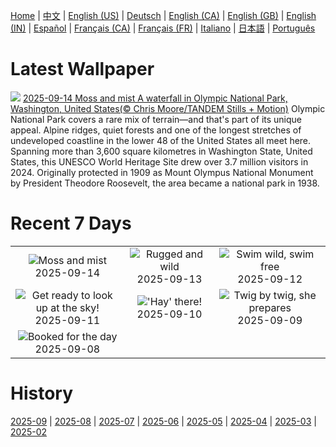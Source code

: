 [Home](../README.md) | [中文](zh-CN.md) | [English (US)](en-US.md) | [Deutsch](de-DE.md) | [English (CA)](en-CA.md) | [English (GB)](en-GB.md) | [English (IN)](en-IN.md) | [Español](es-ES.md) | [Français (CA)](fr-CA.md) | [Français (FR)](fr-FR.md) | [Italiano](it-IT.md) | [日本語](ja-JP.md) | [Português](pt-BR.md)

# Latest Wallpaper
![](https://www.bing.com/th?id=OHR.HohWaterfall_EN-CA7082475802_UHD.jpg)
[2025-09-14 Moss and mist A waterfall in Olympic National Park, Washington, United States(© Chris Moore/TANDEM Stills + Motion)](https://www.bing.com/th?id=OHR.HohWaterfall_EN-CA7082475802_UHD.jpg)
Olympic National Park covers a rare mix of terrain—and that's part of its unique appeal. Alpine ridges, quiet forests and one of the longest stretches of undeveloped coastline in the lower 48 of the United States all meet here. Spanning more than 3,600 square kilometres in Washington State, United States, this UNESCO World Heritage Site drew over 3.7 million visitors in 2024. Originally protected in 1909 as Mount Olympus National Monument by President Theodore Roosevelt, the area became a national park in 1938.

# Recent 7 Days
|  |  |  |
|:---:|:---:|:---:|
| ![](https://www.bing.com/th?id=OHR.HohWaterfall_EN-CA7082475802_400x240.jpg "Moss and mist") 2025-09-14 | ![](https://www.bing.com/th?id=OHR.PointReyesSeashore_EN-CA6892620661_400x240.jpg "Rugged and wild") 2025-09-13 | ![](https://www.bing.com/th?id=OHR.SpinnerDolphins_EN-CA6671326546_400x240.jpg "Swim wild, swim free") 2025-09-12 |
| ![](https://www.bing.com/th?id=OHR.ExtremaduraJamon_EN-CA6493942250_400x240.jpg "Get ready to look up at the sky!") 2025-09-11 | ![](https://www.bing.com/th?id=OHR.YorkshireHay_EN-CA6308294683_400x240.jpg "'Hay' there!") 2025-09-10 | ![](https://www.bing.com/th?id=OHR.SwissSquirrel_EN-CA6118791565_400x240.jpg "Twig by twig, she prepares") 2025-09-09 |
| ![](https://www.bing.com/th?id=OHR.OrchardLibrary_EN-CA5905828145_400x240.jpg "Booked for the day") 2025-09-08 |  |  |

# History
[2025-09](../archives/wallpaper/en-CA/w_2025_09.md) | [2025-08](../archives/wallpaper/en-CA/w_2025_08.md) | [2025-07](../archives/wallpaper/en-CA/w_2025_07.md) | [2025-06](../archives/wallpaper/en-CA/w_2025_06.md) | [2025-05](../archives/wallpaper/en-CA/w_2025_05.md) | [2025-04](../archives/wallpaper/en-CA/w_2025_04.md) | [2025-03](../archives/wallpaper/en-CA/w_2025_03.md) | [2025-02](../archives/wallpaper/en-CA/w_2025_02.md)
